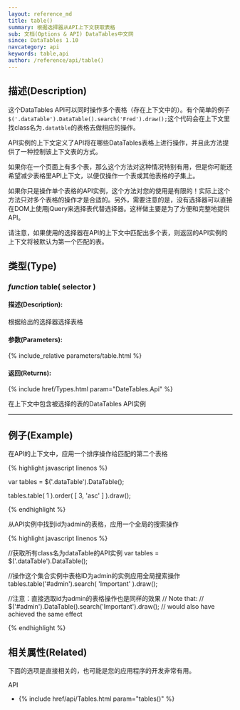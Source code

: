 ```yaml
---
layout: reference_md
title: table()
summary: 根据选择器从API上下文获取表格
sub: 文档(Options & API) DataTables中文网
since: DataTables 1.10
navcategory: api
keywords: table,api
author: /reference/api/table()
---
```


## 描述(Description)

这个DataTables API可以同时操作多个表格（存在上下文中的）。有个简单的例子 `$('.dataTable').DataTable().search('Fred').draw();`这个代码会在上下文里找class名为`.datatble`的表格去做相应的操作。

API实例的上下文定义了API将在哪些DataTables表格上进行操作，并且此方法提供了一种控制该上下文表的方式。

如果你在一个页面上有多个表，那么这个方法对这种情况特别有用，但是你可能还希望减少表格里API上下文，以便仅操作一个表或其他表格的子集上。

如果你只是操作单个表格的API实例，这个方法对您的使用是有限的！实际上这个方法只对多个表格的操作才是合适的。另外，需要注意的是，没有选择器可以直接在DOM上使用jQuery来选择表代替选择器。这样做主要是为了方便和完整地提供API。

请注意，如果使用的选择器在API的上下文中匹配出多个表，则返回的API实例的上下文将被默认为第一个匹配的表。


## 类型(Type)

### _function_ table( selector )

#### 描述(Description):

根据给出的选择器选择表格

#### 参数(Parameters):

{% include_relative parameters/table.html %}

#### 返回(Returns):

{% include href/Types.html param="DateTables.Api" %}

在上下文中包含被选择的表的DataTables API实例


--- 
    
## 例子(Example)

在API的上下文中，应用一个排序操作给匹配的第二个表格


{% highlight javascript linenos %}

var tables = $('.dataTable').DataTable();
 
tables.table( 1 ).order( [ 3, 'asc' ] ).draw();

{% endhighlight %}


从API实例中找到id为admin的表格，应用一个全局的搜索操作

{% highlight javascript linenos %}

//获取所有class名为dataTable的API实例
var tables = $('.dataTable').DataTable();
 
//操作这个集合实例中表格ID为admin的实例应用全局搜索操作
tables.table('#admin').search( 'Important' ).draw();
 
//注意：直接选取id为admin的表格操作也是同样的效果
// Note that: 
//   $('#admin').DataTable().search('Important').draw();
// would also have achieved the same effect

{% endhighlight %}


## 相关属性(Related)

下面的选项是直接相关的，也可能是您的应用程序的开发非常有用。

API

- {% include href/api/Tables.html param="tables()" %}